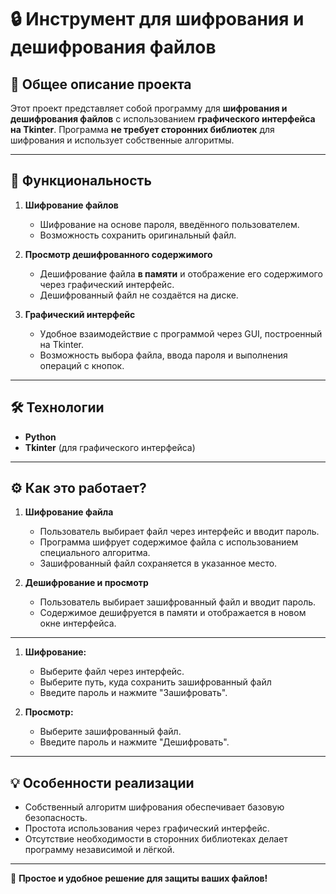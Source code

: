 # 🔒 **Инструмент для шифрования и дешифрования файлов**

## 📌 **Общее описание проекта**

Этот проект представляет собой программу для **шифрования и дешифрования файлов** с использованием **графического интерфейса на Tkinter**. Программа **не требует сторонних библиотек** для шифрования и использует собственные алгоритмы.

---

## 🚀 **Функциональность**

1. **Шифрование файлов**  
   - Шифрование на основе пароля, введённого пользователем.  
   - Возможность сохранить оригинальный файл.  

2. **Просмотр дешифрованного содержимого**  
   - Дешифрование файла **в памяти** и отображение его содержимого через графический интерфейс.  
   - Дешифрованный файл не создаётся на диске.  

3. **Графический интерфейс**  
   - Удобное взаимодействие с программой через GUI, построенный на Tkinter.  
   - Возможность выбора файла, ввода пароля и выполнения операций с кнопок.  

---

## 🛠️ **Технологии**

- **Python**  
- **Tkinter** (для графического интерфейса)   

---

## ⚙️ **Как это работает?**

1. **Шифрование файла**  
   - Пользователь выбирает файл через интерфейс и вводит пароль.  
   - Программа шифрует содержимое файла с использованием специального алгоритма.  
   - Зашифрованный файл сохраняется в указанное место.  

2. **Дешифрование и просмотр**  
   - Пользователь выбирает зашифрованный файл и вводит пароль.  
   - Содержимое дешифруется в памяти и отображается в новом окне интерфейса.

---

1. **Шифрование:**  
   - Выберите файл через интерфейс.  
   - Выберите путь, куда сохранить зашифрованный файл
   - Введите пароль и нажмите "Зашифровать".  

2. **Просмотр:**  
   - Выберите зашифрованный файл.  
   - Введите пароль и нажмите "Дешифровать".  

---

## 💡 **Особенности реализации**

- Собственный алгоритм шифрования обеспечивает базовую безопасность.  
- Простота использования через графический интерфейс.  
- Отсутствие необходимости в сторонних библиотеках делает программу независимой и лёгкой.

---

🚀 **Простое и удобное решение для защиты ваших файлов!**